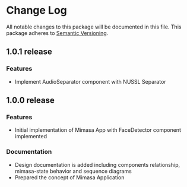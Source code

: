 # Change Log

All notable changes to this package will be documented in this file.
This package adheres to [Semantic Versioning](http://semver.org/).

## 1.0.1 release

### Features

* Implement AudioSeparator component with NUSSL Separator

## 1.0.0 release

### Features

* Initial implementation of Mimasa App with FaceDetector component implemented

### Documentation

* Design documentation is added including components relationship, mimasa-state behavior and sequence diagrams
* Prepared the concept of Mimasa Application
